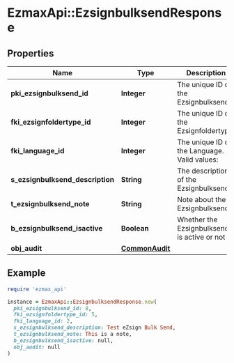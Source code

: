 # EzmaxApi::EzsignbulksendResponse

## Properties

| Name | Type | Description | Notes |
| ---- | ---- | ----------- | ----- |
| **pki_ezsignbulksend_id** | **Integer** | The unique ID of the Ezsignbulksend |  |
| **fki_ezsignfoldertype_id** | **Integer** | The unique ID of the Ezsignfoldertype. |  |
| **fki_language_id** | **Integer** | The unique ID of the Language.  Valid values:  |Value|Description| |-|-| |1|French| |2|English| |  |
| **s_ezsignbulksend_description** | **String** | The description of the Ezsignbulksend |  |
| **t_ezsignbulksend_note** | **String** | Note about the Ezsignbulksend |  |
| **b_ezsignbulksend_isactive** | **Boolean** | Whether the Ezsignbulksend is active or not |  |
| **obj_audit** | [**CommonAudit**](CommonAudit.md) |  |  |

## Example

```ruby
require 'ezmax_api'

instance = EzmaxApi::EzsignbulksendResponse.new(
  pki_ezsignbulksend_id: 8,
  fki_ezsignfoldertype_id: 5,
  fki_language_id: 2,
  s_ezsignbulksend_description: Test eZsign Bulk Send,
  t_ezsignbulksend_note: This is a note,
  b_ezsignbulksend_isactive: null,
  obj_audit: null
)
```

